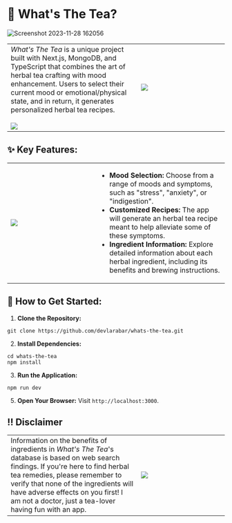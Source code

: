 # 🍵 What's The Tea?


![Screenshot 2023-11-28 162056](https://github.com/devlarabar/whats-the-tea/assets/122644200/3f902ce6-b83e-49e9-aec2-d530937dc982)


<table>
   <tr>
      <td width="60%">
         <em>What's The Tea</em> is a unique project built with Next.js, MongoDB, and TypeScript that combines the art of herbal tea crafting with mood enhancement. Users to select their current mood or emotional/physical state, and in return, it generates personalized herbal tea recipes.
         <br><br>
         <img src="https://skillicons.dev/icons?i=typescript,react,next,tailwind,mongodb," />
      </td>
      <td>
         <img src="https://media.tenor.com/4Co-QccFjp8AAAAC/whats-the.gif" style="margin: auto;">
      </td>
   </tr>
</table>

## ✨ Key Features:

<table>
   <tr>
      <td>
         <img src="https://media.tenor.com/VH5sTDquOrIAAAAC/thats-the-tea-jaida-essence-hall.gif">
      </td>
      <td width="60%">
         <ul>
            <li>
               <strong>Mood Selection:</strong> Choose from a range of moods and symptoms, such as "stress", "anxiety", or "indigestion".
            </li>
            <li>
               <strong>Customized Recipes:</strong> The app will generate an herbal tea recipe meant to help alleviate some of these symptoms.
            </li>
            <li>
               <strong>Ingredient Information:</strong> Explore detailed information about each herbal ingredient, including its benefits and brewing instructions.
            </li>
      </td>
   </tr>
</table>

## 📜 How to Get Started:

1. **Clone the Repository:**
```
git clone https://github.com/devlarabar/whats-the-tea.git
```

2. **Install Dependencies:**
```
cd whats-the-tea
npm install
```

3. **Run the Application:**
```
npm run dev
```

5. **Open Your Browser:**
Visit `http://localhost:3000`.

## ‼️ Disclaimer

<table>
   <tr>
      <td width="60%">
         Information on the benefits of ingredients in <em>What's The Tea</em>'s database is based on web search findings. If you're here to find herbal tea remedies, please remember to verify that none of the ingredients will have adverse effects on you first! I am not a doctor, just a tea-lover having fun with an app.
      </td>
      <td>
         <img src="https://media.tenor.com/G7X9exg08KIAAAAC/rupaul-all-tea.gif">
      </td>
   </tr>
</table>
